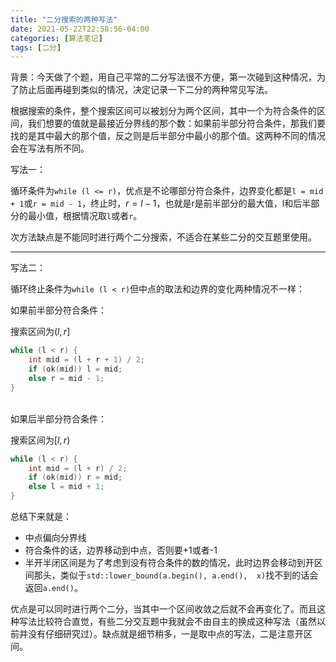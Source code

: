 ```yaml
---
title: "二分搜索的两种写法"
date: 2021-05-22T22:58:56-04:00
categories: [算法笔记]
tags: [二分]
---
```


背景：今天做了个题，用自己平常的二分写法很不方便，第一次碰到这种情况，为了防止后面再碰到类似的情况，决定记录一下二分的两种常见写法。
<!--more-->
根据搜索的条件，整个搜索区间可以被划分为两个区间，其中一个为符合条件的区间，我们想要的值就是最接近分界线的那个数：如果前半部分符合条件，那我们要找的是其中最大的那个值，反之则是后半部分中最小的那个值。这两种不同的情况会在写法有所不同。

写法一：

循环条件为`while (l <= r)`，优点是不论哪部分符合条件，边界变化都是`l = mid + 1`或`r = mid - 1`，终止时，$r=l-1$，也就是r是前半部分的最大值，l和后半部分的最小值，根据情况取`l`或者`r`。

次方法缺点是不能同时进行两个二分搜索，不适合在某些二分的交互题里使用。

---
写法二：

循环终止条件为`while (l < r)`但中点的取法和边界的变化两种情况不一样：

如果前半部分符合条件：

搜索区间为$(l, r]$
```cpp
while (l < r) {
    int mid = (l + r + 1) / 2;
    if (ok(mid)) l = mid;
    else r = mid - 1;
}
```
<br/>
如果后半部分符合条件：

搜索区间为$[l, r)$
```cpp
while (l < r) {
    int mid = (l + r) / 2;
    if (ok(mid)) r = mid;
    else l = mid + 1;
}
```

总结下来就是：
- 中点偏向分界线
- 符合条件的话，边界移动到中点，否则要+1或者-1
- 半开半闭区间是为了考虑到没有符合条件的数的情况，此时边界会移动到开区间那头，类似于`std::lower_bound(a.begin(), a.end(),  x)`找不到的话会返回`a.end()`。

优点是可以同时进行两个二分，当其中一个区间收敛之后就不会再变化了。而且这种写法比较符合直觉，有些二分交互题中我就会不由自主的换成这种写法（虽然以前并没有仔细研究过）。缺点就是细节稍多，一是取中点的写法，二是注意开区间。
